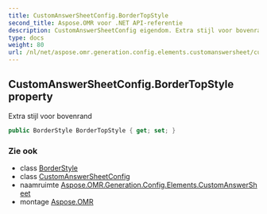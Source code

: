 ```yaml
---
title: CustomAnswerSheetConfig.BorderTopStyle
second_title: Aspose.OMR voor .NET API-referentie
description: CustomAnswerSheetConfig eigendom. Extra stijl voor bovenrand
type: docs
weight: 80
url: /nl/net/aspose.omr.generation.config.elements.customanswersheet/customanswersheetconfig/bordertopstyle/
---
```

## CustomAnswerSheetConfig.BorderTopStyle property

Extra stijl voor bovenrand

```csharp
public BorderStyle BorderTopStyle { get; set; }
```

### Zie ook

* class [BorderStyle](../../../aspose.omr.generation.config/borderstyle/)
* class [CustomAnswerSheetConfig](../)
* naamruimte [Aspose.OMR.Generation.Config.Elements.CustomAnswerSheet](../../customanswersheetconfig/)
* montage [Aspose.OMR](../../../)


